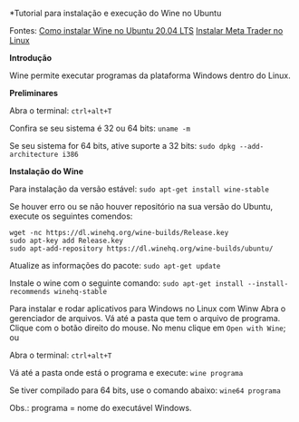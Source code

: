 *Tutorial para instalação e execução do Wine no Ubuntu

Fontes:
[Como instalar Wine no Ubuntu 20.04 LTS](https://www.edivaldobrito.com.br/wine-no-ubuntu-1804-lts/)
[Instalar Meta Trader no Linux](https://www.mql5.com/pt/articles/625?utm_source=www.metatrader5.com&utm_campaign=download.mt5.linux)

**Introdução**

Wine permite executar programas da plataforma Windows dentro do Linux.

**Preliminares**

Abra o terminal:
`ctrl+alt+T`

Confira se seu sistema é 32 ou 64 bits:
`uname -m`

Se seu sistema for 64 bits, ative suporte a 32 bits:
`sudo dpkg --add-architecture i386`

**Instalação do Wine**

Para instalação da versão estável:
`sudo apt-get install wine-stable`

Se houver erro ou se não houver repositório na sua versão do Ubuntu, execute os seguintes comendos:
```
wget -nc https://dl.winehq.org/wine-builds/Release.key
sudo apt-key add Release.key
sudo apt-add-repository https://dl.winehq.org/wine-builds/ubuntu/
```
Atualize as informações do pacote:
`sudo apt-get update`

Instale o wine com o seguinte comando:
`sudo apt-get install --install-recommends winehq-stable`

Para instalar e rodar aplicativos para Windows no Linux com Winw
Abra o gerenciador de arquivos.
Vá até a pasta que tem o arquivo de programa.
Clique com o botão direito do mouse.
No menu clique em `Open with Wine`; ou 

Abra o terminal:
`ctrl+alt+T`

Vá até a pasta onde está o programa e execute:
`wine programa`

Se tiver compilado para 64 bits, use o comando abaixo:
`wine64 programa`

Obs.: programa =  nome do executável Windows.


